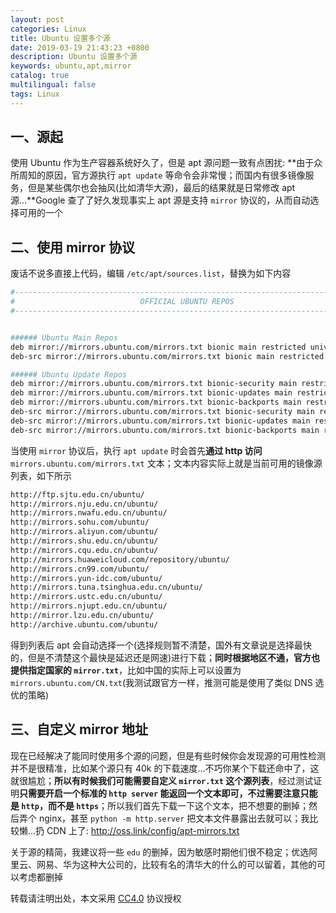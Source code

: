 ```yaml
---
layout: post
categories: Linux
title: Ubuntu 设置多个源
date: 2019-03-19 21:43:23 +0800
description: Ubuntu 设置多个源
keywords: ubuntu,apt,mirror
catalog: true
multilingual: false
tags: Linux
---
```


## 一、源起

使用 Ubuntu 作为生产容器系统好久了，但是 apt 源问题一致有点困扰: **由于众所周知的原因，官方源执行 `apt update` 等命令会非常慢；而国内有很多镜像服务，但是某些偶尔也会抽风(比如清华大源)，最后的结果就是日常修改 apt 源...**Google 查了了好久发现事实上 apt 源是支持 `mirror` 协议的，从而自动选择可用的一个

## 二、使用 mirror 协议

废话不说多直接上代码，编辑 `/etc/apt/sources.list`，替换为如下内容

``` sh
#------------------------------------------------------------------------------#
#                            OFFICIAL UBUNTU REPOS                             #
#------------------------------------------------------------------------------#


###### Ubuntu Main Repos
deb mirror://mirrors.ubuntu.com/mirrors.txt bionic main restricted universe multiverse
deb-src mirror://mirrors.ubuntu.com/mirrors.txt bionic main restricted universe multiverse

###### Ubuntu Update Repos
deb mirror://mirrors.ubuntu.com/mirrors.txt bionic-security main restricted universe multiverse
deb mirror://mirrors.ubuntu.com/mirrors.txt bionic-updates main restricted universe multiverse
deb mirror://mirrors.ubuntu.com/mirrors.txt bionic-backports main restricted universe multiverse
deb-src mirror://mirrors.ubuntu.com/mirrors.txt bionic-security main restricted universe multiverse
deb-src mirror://mirrors.ubuntu.com/mirrors.txt bionic-updates main restricted universe multiverse
deb-src mirror://mirrors.ubuntu.com/mirrors.txt bionic-backports main restricted universe multiverse
```

当使用 `mirror` 协议后，执行 `apt update` 时会首先**通过 http 访问** `mirrors.ubuntu.com/mirrors.txt` 文本；文本内容实际上就是当前可用的镜像源列表，如下所示

``` sh
http://ftp.sjtu.edu.cn/ubuntu/
http://mirrors.nju.edu.cn/ubuntu/
http://mirrors.nwafu.edu.cn/ubuntu/
http://mirrors.sohu.com/ubuntu/
http://mirrors.aliyun.com/ubuntu/
http://mirrors.shu.edu.cn/ubuntu/
http://mirrors.cqu.edu.cn/ubuntu/
http://mirrors.huaweicloud.com/repository/ubuntu/
http://mirrors.cn99.com/ubuntu/
http://mirrors.yun-idc.com/ubuntu/
http://mirrors.tuna.tsinghua.edu.cn/ubuntu/
http://mirrors.ustc.edu.cn/ubuntu/
http://mirrors.njupt.edu.cn/ubuntu/
http://mirror.lzu.edu.cn/ubuntu/
http://archive.ubuntu.com/ubuntu/
```

得到列表后 apt 会自动选择一个(选择规则暂不清楚，国外有文章说是选择最快的，但是不清楚这个最快是延迟还是网速)进行下载；**同时根据地区不通，官方也提供指定国家的 `mirror.txt`**，比如中国的实际上可以设置为 `mirrors.ubuntu.com/CN.txt`(我测试跟官方一样，推测可能是使用了类似 DNS 选优的策略)

## 三、自定义 mirror 地址

现在已经解决了能同时使用多个源的问题，但是有些时候你会发现源的可用性检测并不是很精准，比如某个源只有 40k 的下载速度...不巧你某个下载还命中了，这就很尴尬；**所以有时候我们可能需要自定义 `mirror.txt` 这个源列表**，经过测试证明**只需要开启一个标准的 `http server` 能返回一个文本即可，不过需要注意只能是 `http`，而不是 `https`**；所以我们首先下载一下这个文本，把不想要的删掉；然后弄个 nginx，甚至 `python -m http.server` 把文本文件暴露出去就可以；我比较懒...扔 CDN 上了: http://oss.link/config/apt-mirrors.txt

关于源的精简，我建议将一些 `edu` 的删掉，因为敏感时期他们很不稳定；优选阿里云、网易、华为这种大公司的，比较有名的清华大的什么的可以留着，其他的可以考虑都删掉

转载请注明出处，本文采用 [CC4.0](http://creativecommons.org/licenses/by-nc-nd/4.0/) 协议授权
